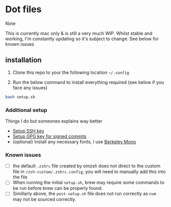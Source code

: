 # Dot files

> [!NOTE]
> This is currently mac only & is still a very much WIP. Whilst stable and working, I'm constantly updating so it's subject to change. See below for known issues

## installation

1. Clone this repo to your the following location `~/.config`

2. Run the below command to install everything required (see below if you face any issues)
```bash
bash setup.sh
```

### Additional setup
Things I do but someones explains way better

- [Setup SSH key](https://docs.github.com/en/authentication/connecting-to-github-with-ssh/generating-a-new-ssh-key-and-adding-it-to-the-ssh-agent)
- [Setup GPG key for signed commits](https://gist.github.com/troyfontaine/18c9146295168ee9ca2b30c00bd1b41e )
- (optional) Install any necessary fonts, I use [Berkeley Mono](https://usgraphics.com/products/berkeley-mono)

### Known issues
- [ ] the default `.zshrc` file created by omzsh does not direct to the custom file in `/zsh-custom/.zshrc.config`, you will need to manually add this into the file
- [ ] When running the initial `setup.sh`, brew may require some commands to be run before brew can be properly found.
- [ ] Simillarly above, the `post-setup.sh` file does not run correctly as `nvm` may not be sourced correctly.
